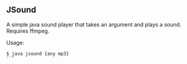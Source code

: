 ## JSound 

A simple java sound player that takes an argument and plays a sound. Requires ffmpeg.

Usage:

````
$ java jsound {any mp3}
```

